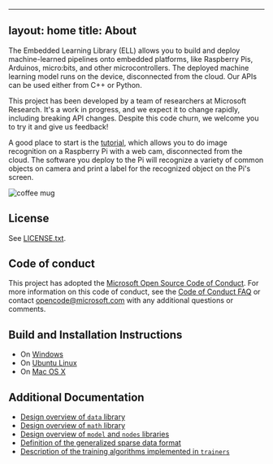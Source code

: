 
---
layout: home
title: About
---
 
The Embedded Learning Library (ELL) allows you to build and deploy machine-learned pipelines onto embedded platforms, like Raspberry Pis, Arduinos, micro:bits, and other microcontrollers. The deployed machine learning model runs on the device, disconnected from the cloud. Our APIs can be used either from C++ or Python.

This project has been developed by a team of researchers at Microsoft Research. It's a work in progress, and we expect it to change rapidly, including breaking API changes. Despite this code churn, we welcome you to try it and give us feedback! 

A good place to start is the [tutorial](tutorials/vision/gettingStarted/README.md),
which allows you to do image recognition on a Raspberry Pi with a web cam, disconnected from the cloud. The  software you deploy to the Pi will recognize a variety of common objects on camera and print a label for the recognized object on the Pi's screen. 

![coffee mug](/ELL/images/coffeemug.jpg)

## License
  
See [LICENSE.txt](https://github.com/Microsoft/ELL/blob/master/LICENSE.txt). 
 
## Code of conduct

This project has adopted the [Microsoft Open Source Code of Conduct](https://opensource.microsoft.com/codeofconduct/). For more information on this code of conduct, see the [Code of Conduct FAQ](https://opensource.microsoft.com/codeofconduct/faq/) or contact [opencode@microsoft.com](mailto:opencode@microsoft.com) with any additional questions or comments.

## Build and Installation Instructions

* On [Windows](/ELL/install-windows)
* On [Ubuntu Linux](/ELL/install-ubuntu)
* On [Mac OS X](/ELL/install-mac)

## Additional Documentation

* [Design overview of `data` library](https://github.com/Microsoft/ELL/blob/master/libraries/data/doc/README.md)
* [Design overview of `math` library](https://github.com/Microsoft/ELL/blob/master/libraries/math/doc/README.md)
* [Design overview of `model` and `nodes` libraries](https://github.com/Microsoft/ELL/blob/master/libraries/model/doc/README.md)
* [Definition of the generalized sparse data format](https://github.com/Microsoft/ELL/blob/master/libraries/data/doc/GeneralizedSparseFormat.md)
* [Description of the training algorithms implemented in `trainers`](https://github.com/Microsoft/ELL/blob/master/libraries/trainers/doc/README.md)





